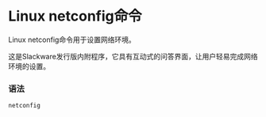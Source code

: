 
# Linux netconfig命令



Linux netconfig命令用于设置网络环境。

这是Slackware发行版内附程序，它具有互动式的问答界面，让用户轻易完成网络环境的设置。

### 语法

```
netconfig
```



